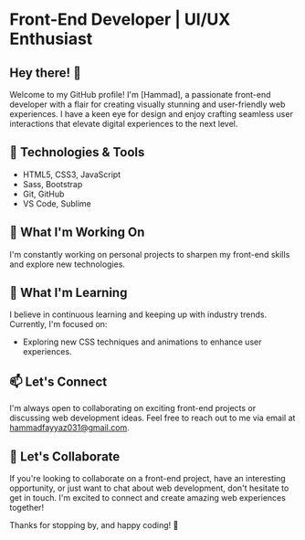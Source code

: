 # Front-End Developer | UI/UX Enthusiast

## Hey there! 👋

Welcome to my GitHub profile! I'm [Hammad], a passionate front-end developer with a flair for creating visually stunning and user-friendly web experiences. I have a keen eye for design and enjoy crafting seamless user interactions that elevate digital experiences to the next level.

## 🔧 Technologies & Tools

- HTML5, CSS3, JavaScript
- Sass, Bootstrap
- Git, GitHub
- VS Code, Sublime

## 🚀 What I'm Working On

I'm constantly working on personal projects to sharpen my front-end skills and explore new technologies.

## 🌱 What I'm Learning

I believe in continuous learning and keeping up with industry trends. Currently, I'm focused on:

- Exploring new CSS techniques and animations to enhance user experiences.

## 📫 Let's Connect

I'm always open to collaborating on exciting front-end projects or discussing web development ideas. Feel free to reach out to me via email at [hammadfayyaz031@gmail.com](mailto:hammadfayyaz031@gmail.com).

## 🌟 Let's Collaborate

If you're looking to collaborate on a front-end project, have an interesting opportunity, or just want to chat about web development, don't hesitate to get in touch. I'm excited to connect and create amazing web experiences together!

Thanks for stopping by, and happy coding! 🚀
